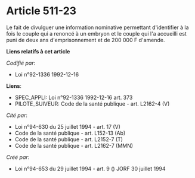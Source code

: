 # Article 511-23

Le fait de divulguer une information nominative permettant d'identifier à la fois le couple qui a renoncé à un embryon et le
couple qui l'a accueilli est puni de deux ans d'emprisonnement et de 200 000 F d'amende.

**Liens relatifs à cet article**

_Codifié par_:

  - Loi n°92-1336 1992-12-16

**Liens**:

  - SPEC_APPLI: Loi n°92-1336 1992-12-16 art. 373
  - PILOTE_SUIVEUR: Code de la santé publique - art. L2162-4 (V)

_Cité par_:

  - Loi n°94-630 du 25 juillet 1994 - art. 17 (V)
  - Code de la santé publique - art. L152-13 (Ab)
  - Code de la santé publique - art. L2152-7 (T)
  - Code de la santé publique - art. L2162-7 (MMN)

_Créé par_:

  - Loi n°94-653 du 29 juillet 1994 - art. 9 () JORF 30 juillet 1994
